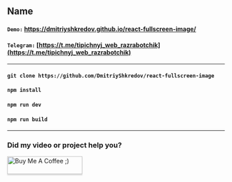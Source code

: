 ## Name

#### `Demo:` https://dmitriyshkredov.github.io/react-fullscreen-image/

#### `Telegram:` [https://t.me/tipichnyj_web_razrabotchik](https://t.me/tipichnyj_web_razrabotchik)

---

#### `git clone https://github.com/DmitriyShkredov/react-fullscreen-image`

#### `npm install`

#### `npm run dev`

#### `npm run build`

---

### Did my video or project help you?

<a href="https://www.buymeacoffee.com/DmitriyShkredov" target="_blank"><img src="https://www.buymeacoffee.com/assets/img/custom_images/orange_img.png" alt="Buy Me A Coffee ;)" style="height: 41px !important;width: 174px !important;box-shadow: 0px 3px 2px 0px rgba(190, 190, 190, 0.5) !important;-webkit-box-shadow: 0px 3px 2px 0px rgba(190, 190, 190, 0.5) !important;" ></a>
